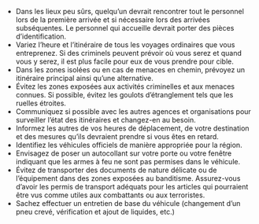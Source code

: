 [Title]: # (Directives de voyage)
[Order]: # (1)

* Dans les lieux peu sûrs, quelqu’un devrait rencontrer tout le personnel lors de la première arrivée et si nécessaire lors des arrivées subséquentes. Le personnel qui accueille devrait porter des pièces d’identification.
* Variez l’heure et l’itinéraire de tous les voyages ordinaires que vous entreprenez. Si des criminels peuvent prévoir où vous serez et quand vous y serez, il est plus facile pour eux de vous prendre pour cible.
* Dans les zones isolées ou en cas de menaces en chemin, prévoyez un itinéraire principal ainsi qu’une alternative.
* Évitez les zones exposées aux activités criminelles et aux menaces connues. Si possible, évitez les goulots d’étranglement tels que les ruelles étroites.
* Communiquez si possible avec les autres agences et organisations pour surveiller l’état des itinéraires et changez-en au besoin.
* Informez les autres de vos heures de déplacement, de votre destination et des mesures qu’ils devraient prendre si vous êtes en retard.
* Identifiez les véhicules officiels de manière appropriée pour la région.
* Envisagez de poser un autocollant sur votre porte ou votre fenêtre indiquant que les armes à feu ne sont pas permises dans le véhicule.
* Évitez de transporter des documents de nature délicate ou de l’équipement dans des zones exposées au banditisme. Assurez-vous d’avoir les permis de transport adéquats pour les articles qui pourraient être vus comme utiles aux combattants ou aux terroristes.
* Sachez effectuer un entretien de base du véhicule (changement d’un pneu crevé, vérification et ajout de liquides, etc.)